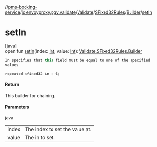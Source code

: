 //[pms-booking-service](../../../../../index.md)/[io.envoyproxy.pgv.validate](../../../index.md)/[Validate](../../index.md)/[SFixed32Rules](../index.md)/[Builder](index.md)/[setIn](set-in.md)

# setIn

[java]\
open fun [setIn](set-in.md)(index: [Int](https://kotlinlang.org/api/core/kotlin-stdlib/kotlin/-int/index.html), value: [Int](https://kotlinlang.org/api/core/kotlin-stdlib/kotlin/-int/index.html)): [Validate.SFixed32Rules.Builder](index.md)

```kotlin
In specifies that this field must be equal to one of the specified
values

```
`repeated sfixed32 in = 6;`

#### Return

This builder for chaining.

#### Parameters

java

| | |
|---|---|
| index | The index to set the value at. |
| value | The in to set. |